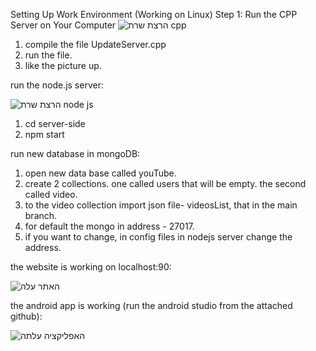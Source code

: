 Setting Up Work Environment (Working on Linux)
Step 1: Run the CPP Server on Your Computer
![הרצת שרת cpp](https://github.com/user-attachments/assets/fc50ce38-d110-45f3-b568-8733fdc71ca1)
1. compile the file UpdateServer.cpp
2. run the file.
3. like the picture up.

run the node.js server:

![הרצת שרת node js](https://github.com/user-attachments/assets/282adf0a-6c3c-4500-8bc3-07e7c26bb7e5)

1. cd server-side
2. npm start

run new database in mongoDB:
1. open new data base called youTube.
2. create 2 collections. one called users that will be empty. the second called video.
3. to the video collection import json file- videosList, that in the main branch.
4. for default the mongo in address - 27017.
5. if you want to change, in config files in nodejs server change the address.


the website is working on localhost:90:

![האתר עלה](https://github.com/user-attachments/assets/3ebd6c7c-bd10-412e-a73d-369edc1aa1f7)

the android app is working (run the android studio from the attached github):

![האפליקציה עלתה](https://github.com/user-attachments/assets/1deb918b-be0f-49ff-9f6b-f58737699746)




